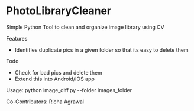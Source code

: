 # PhotoLibraryCleaner
Simple Python Tool to clean and organize image library using CV

Features
* Identifies duplicate pics in a given folder so that its easy to delete them

Todo
* Check for bad pics and delete them
* Extend this into Android/IOS app

Usage:
python image_diff.py --folder images_folder

Co-Contributors:
Richa Agrawal

